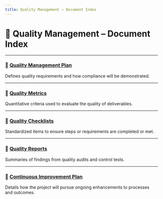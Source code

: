 ```yaml
---
title: Quality Management – Document Index
---
```


# 📘 Quality Management – Document Index

---

### 📄 [Quality Management Plan](./Quality-Management-Plan.md)
Defines quality requirements and how compliance will be demonstrated.

---

### 📄 [Quality Metrics](./Quality-Metrics.md)
Quantitative criteria used to evaluate the quality of deliverables.

---

### 📄 [Quality Checklists](./Quality-Checklists.md)
Standardized items to ensure steps or requirements are completed or met.

---

### 📄 [Quality Reports](./Quality-Reports.md)
Summaries of findings from quality audits and control tests.

---

### 📄 [Continuous Improvement Plan](./Continuous-Improvement-Plan.md)
Details how the project will pursue ongoing enhancements to processes and outcomes.

